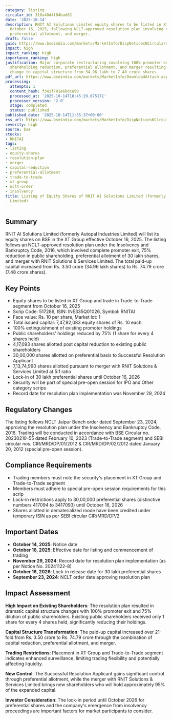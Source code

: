 ```yaml
---
category: listing
circular_id: 318a40d4f84bad82
date: '2025-10-14'
description: RNIT AI Solutions Limited equity shares to be listed in XT Group effective
  October 16, 2025, following NCLT-approved resolution plan involving capital reduction,
  preferential allotment, and merger.
draft: false
guid: https://www.bseindia.com/markets/MarketInfo/DispNoticesNCirculars.aspx?Noticeid={4EEC98C0-7C2F-4CFB-B6FE-A4F77C4DA9DE}&noticeno=20251014-24&dt=10/14/2025&icount=24&totcount=61&flag=0
impact: high
impact_ranking: high
importance_ranking: high
justification: Major corporate restructuring involving 100% promoter exit, 75% public
  shareholding reduction, preferential allotment, and merger resulting in significant
  change to capital structure from 34.96 lakh to 7.48 crore shares
pdf_url: https://www.bseindia.com/markets/MarketInfo/DownloadAttach.aspx?id=20251014-24&attachedId=
processing:
  attempts: 1
  content_hash: f341f701e6bdce50
  processed_at: '2025-10-14T18:45:29.075171'
  processor_version: '2.0'
  stage: completed
  status: published
published_date: '2025-10-14T11:35:37+00:00'
rss_url: https://www.bseindia.com/markets/MarketInfo/DispNoticesNCirculars.aspx?Noticeid={4EEC98C0-7C2F-4CFB-B6FE-A4F77C4DA9DE}&noticeno=20251014-24&dt=10/14/2025&icount=24&totcount=61&flag=0
severity: high
source: bse
stocks:
- RNITAI
tags:
- listing
- equity-shares
- resolution-plan
- merger
- capital-reduction
- preferential-allotment
- trade-to-trade
- xt-group
- nclt-order
- insolvency
title: Listing of Equity Shares of RNIT AI Solutions Limited (formerly Autopal Industries
  Limited)
---
```


## Summary

RNIT AI Solutions Limited (formerly Autopal Industries Limited) will list its equity shares on BSE in the XT Group effective October 16, 2025. The listing follows an NCLT-approved resolution plan under the Insolvency and Bankruptcy Code, 2016, which involved complete promoter exit, 75% reduction in public shareholding, preferential allotment of 30 lakh shares, and merger with RNIT Solutions & Services Limited. The total paid-up capital increased from Rs. 3.50 crore (34.96 lakh shares) to Rs. 74.79 crore (7.48 crore shares).

## Key Points

- Equity shares to be listed in XT Group and trade in Trade-to-Trade segment from October 16, 2025
- Scrip Code: 517286, ISIN: INE335Q01026, Symbol: RNITAI
- Face value: Rs. 10 per share, Market lot: 1
- Total issued capital: 7,47,92,083 equity shares of Rs. 10 each
- 100% extinguishment of existing promoter holdings
- Public shareholders' holdings reduced by 75% (1 share for every 4 shares held)
- 4,17,093 shares allotted post capital reduction to existing public shareholders
- 30,00,000 shares allotted on preferential basis to Successful Resolution Applicant
- 7,13,74,990 shares allotted pursuant to merger with RNIT Solutions & Services Limited at 5:1 ratio
- Lock-in of 30 lakh preferential shares until October 16, 2026
- Security will be part of special pre-open session for IPO and Other category scrips
- Record date for resolution plan implementation was November 29, 2024

## Regulatory Changes

The listing follows NCLT Jaipur Bench order dated September 23, 2024, approving the resolution plan under the Insolvency and Bankruptcy Code, 2016. Trading will be conducted in accordance with BSE Circular no. 20230210-55 dated February 10, 2023 (Trade-to-Trade segment) and SEBI circular nos. CIR/MRD/DP/01/2012 & CIR/MRD/DP/02/2012 dated January 20, 2012 (special pre-open session).

## Compliance Requirements

- Trading members must note the security's placement in XT Group and Trade-to-Trade segment
- Members must adhere to special pre-open session requirements for this scrip
- Lock-in restrictions apply to 30,00,000 preferential shares (distinctive numbers 417094 to 3417093) until October 16, 2026
- Shares allotted in dematerialized mode have been credited under temporary ISIN as per SEBI circular CIR/MRD/DP/2

## Important Dates

- **October 14, 2025**: Notice date
- **October 16, 2025**: Effective date for listing and commencement of trading
- **November 29, 2024**: Record date for resolution plan implementation (as per Notice No. 20241122-8)
- **October 16, 2026**: Lock-in release date for 30 lakh preferential shares
- **September 23, 2024**: NCLT order date approving resolution plan

## Impact Assessment

**High Impact on Existing Shareholders**: The resolution plan resulted in dramatic capital structure changes with 100% promoter exit and 75% dilution of public shareholders. Existing public shareholders received only 1 share for every 4 shares held, significantly reducing their holdings.

**Capital Structure Transformation**: The paid-up capital increased over 21-fold from Rs. 3.50 crore to Rs. 74.79 crore through the combination of capital reduction, preferential allotment, and merger.

**Trading Restrictions**: Placement in XT Group and Trade-to-Trade segment indicates enhanced surveillance, limiting trading flexibility and potentially affecting liquidity.

**New Control**: The Successful Resolution Applicant gains significant control through preferential allotment, while the merger with RNIT Solutions & Services Limited brings new shareholders who will hold approximately 95% of the expanded capital.

**Investor Consideration**: The lock-in period until October 2026 for preferential shares and the company's emergence from insolvency proceedings are important factors for market participants to consider.